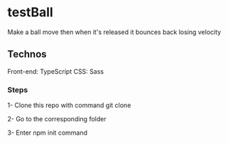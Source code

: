 # testBall
Make a ball move then when it's released it bounces back losing velocity

## Technos
Front-end: TypeScript
CSS: Sass

### Steps
1- Clone this repo with command git clone 

2- Go to the corresponding folder

3- Enter npm init command

